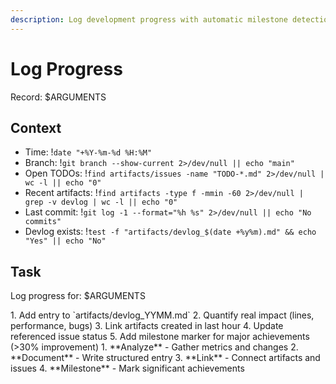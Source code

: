 ```yaml
---
description: Log development progress with automatic milestone detection
---
```


# Log Progress

Record: $ARGUMENTS

## Context
- Time: !`date "+%Y-%m-%d %H:%M"`
- Branch: !`git branch --show-current 2>/dev/null || echo "main"`
- Open TODOs: !`find artifacts/issues -name "TODO-*.md" 2>/dev/null | wc -l || echo "0"`
- Recent artifacts: !`find artifacts -type f -mmin -60 2>/dev/null | grep -v devlog | wc -l || echo "0"`
- Last commit: !`git log -1 --format="%h %s" 2>/dev/null || echo "No commits"`
- Devlog exists: !`test -f "artifacts/devlog_$(date +%y%m).md" && echo "Yes" || echo "No"`

## Task

<task>Log progress for: $ARGUMENTS</task>

<requirements>
1. Add entry to `artifacts/devlog_YYMM.md`
2. Quantify real impact (lines, performance, bugs)
3. Link artifacts created in last hour
4. Update referenced issue status
5. Add milestone marker for major achievements (>30% improvement)
</requirements>

<phases>
1. **Analyze** - Gather metrics and changes
2. **Document** - Write structured entry
3. **Link** - Connect artifacts and issues
4. **Milestone** - Mark significant achievements
</phases>

<template>
```markdown
## YYYY-MM-DD HH:MM

**Task**: $ARGUMENTS
**Impact**: [Quantify: lines reduced, performance gained, bugs fixed]
**Artifacts**: [Files created in artifacts/]
**Promoted**: [Files moved to production]
**Issues**: [Created: TODO-YYMM-NNN | Resolved: TODO-YYMM-NNN]

# Type additions: Bug(error,cause,fix), Feature(story,criteria), Refactor(metrics), Research(decisions)
# Milestones: === MILESTONE: [Achievement] === (>30% improvement)
```
</template>

<conditional>
If no devlog exists: Create with proper header
If milestone detected: Add marker and update metrics
</conditional>

<error-handling>
- Missing devlog: Create with proper header
- Invalid date: Use current timestamp
- No artifacts: Note exploration/planning phase
- Failed linking: Log anyway, fix references later
</error-handling>

Real impact compounds - every honest entry builds momentum toward perfection.